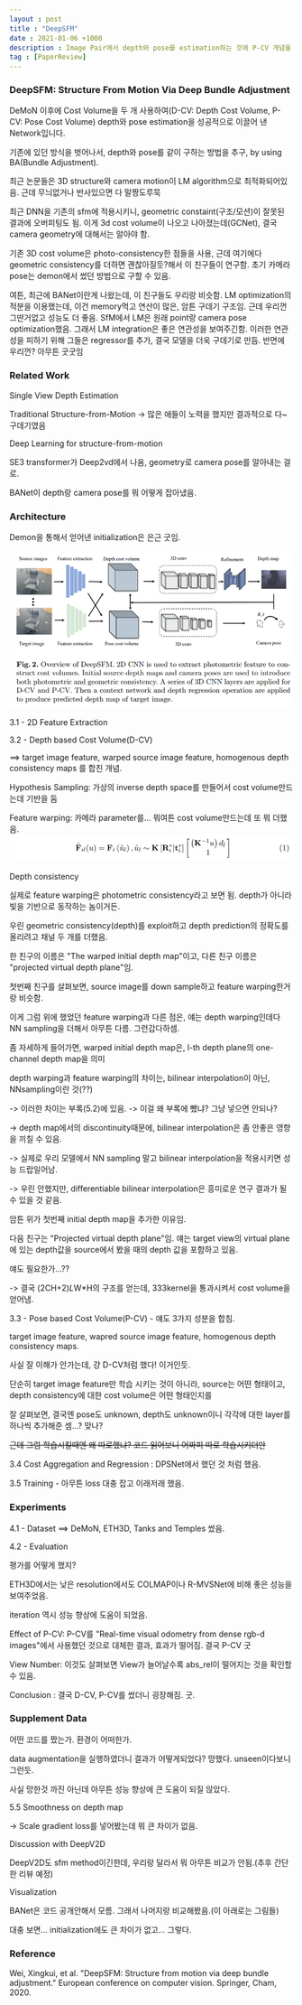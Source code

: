 ```yaml
---
layout : post
title : "DeepSFM"
date : 2021-01-06 +1000
description : Image Pair에서 depth와 pose를 estimation하는 것에 P-CV 개념을 도입하여 성능향상을 이끌어 낸 DeepSFM: Structure From Motion Via Deep Bundle Adjustment 논문의 간단한 리뷰입니다.
tag : [PaperReview]
---
```


### DeepSFM: Structure From Motion Via Deep Bundle Adjustment



 DeMoN 이후에 Cost Volume을 두 개 사용하여(D-CV: Depth Cost Volume, P-CV: Pose Cost Volume) depth와 pose estimation을 성공적으로 이끌어 낸 Network입니다.



기존에 있던 방식을 벗어나서, depth와 pose를 같이 구하는 방법을 추구, by using BA(Bundle Adjustment).



최근 논문들은 3D structure와 camera motion이 LM algorithm으로 최적화되어있음. 근데 무늬없거나 반사있으면 다 말짱도루묵

최근 DNN을 기존의 sfm에 적용시키니, geometric constaint(구조/모션)이 잘못된 결과에 오버피팅도 됨. 이게 3d cost volume이 나오고 나아졌는데(GCNet), 결국 camera geometry에 대해서는 알아야 함.



기존 3D cost volume은 photo-consistency한 점들을 사용, 근데 여기에다 geometric consistency를 더하면 괜찮아질듯?해서 이 친구들이 연구함. 초기 카메라 pose는 demon에서 썼던 방법으로 구할 수 있음.

여튼, 최근에 BANet이란게 나왔는데, 이 친구들도 우리랑 비슷함. LM optimization의 적분을 이용했는데, 이건 memory먹고 연산이 많은, 암튼 구데기 구조임. 근데 우리껀 그딴거없고 성능도 더 좋음. SfM에서 LM은 원래 point랑 camera pose optimization했음. 그래서 LM integration은 좋은 연관성을 보여주긴함. 이러한 연관성을 피하기 위해 그들은 regressor를 추가, 결국 모델을 더욱 구데기로 만듬. 반면에 우리껀? 아무튼 굿굿임



### Related Work

Single View Depth Estimation

Traditional Structure-from-Motion -> 많은 애들이 노력을 했지만 결과적으로 다~ 구데기였음

Deep Learning for structure-from-motion

SE3 transformer가 Deep2vd에서 나옴, geometry로 camera pose를 알아내는 걸로.

BANet이 depth랑 camera pose를 뭐 어떻게 잡아냈음.



### Architecture
Demon을 통해서 얻어낸 initialization은 은근 굿임.

![img1](https://raw.githubusercontent.com/ReaperMaKNaE/reapermaknae.github.io/main/assets/img/20210107-8.png)

3.1 - 2D Feature Extraction

3.2 - Depth based Cost Volume(D-CV)

==> target image feature, warped source image feature, homogenous depth consistency maps 를 합친 개념.

Hypothesis Sampling: 가상의 inverse depth space를 만들어서 cost volume만드는데 기반을 둠

Feature warping: 카메라 parameter를... 뭐여튼 cost volume만드는데 또 뭐 더했음.
![img2](https://raw.githubusercontent.com/ReaperMaKNaE/reapermaknae.github.io/main/assets/img/20210107-9.png)

Depth consistency

실제로 feature warping은 photometric consistency라고 보면 됨. depth가 아니라 빛을 기반으로 동작하는 놈이거든.

우린 geometric consistency(depth)를 exploit하고 depth prediction의 정확도를 올리려고 채널 두 개를 더했음.

한 친구의 이름은 "The warped initial depth map"이고, 다른 친구 이름은 "projected virtual depth plane"임.

첫번째 친구를 살펴보면, source image를 down sample하고 feature warping한거랑 비슷함.

이게 그럼 위에 했었던 feature warping과 다른 점은, 얘는 depth warping인데다 NN sampling을 더해서 아무튼 다름. 그런갑다하셈.

좀 자세하게 들어가면, warped initial depth map은, l-th depth plane의 one-channel depth map을 의미

depth warping과 feature warping의 차이는, bilinear interpolation이 아닌, NNsampling이란 것(??)

-> 이러한 차이는 부록(5.2)에 있음. -> 이걸 왜 부록에 뺐냐? 그냥 넣으면 안되나?

-> depth map에서의 discontinuity때문에, bilinear interpolation은 좀 안좋은 영향을 끼칠 수 있음.

-> 실제로 우리 모델에서 NN sampling 말고 bilinear interpolation을 적용시키면 성능 드랍일어남.

-> 우린 안했지만, differentiable bilinear interpolation은 흥미로운 연구 결과가 될 수 있을 것 같음.

암튼 위가 첫번째 initial depth map을 추가한 이유임.

다음 친구는 "Projected virtual depth plane"임. 얘는 target view의 virtual plane에 있는 depth값을 source에서 봤을 때의 depth 값을 포함하고 있음.

얘도 필요한가...??

-> 결국 (2CH+2)*L*W*H의 구조를 얻는데, 333kernel을 통과시켜서 cost volume을 얻어냄.

3.3 - Pose based Cost Volume(P-CV) - 얘도 3가지 성분을 합침.

target image feature, wapred source image feature, homogenous depth consistency maps.

사실 잘 이해가 안가는데, 걍 D-CV처럼 했다! 이거인듯. 

단순히 target image feature만 학습 시키는 것이 아니라, source는 어떤 형태이고, depth consistency에 대한 cost volume은 어떤 형태인지를

잘 살펴보면, 결국엔 pose도 unknown, depth도 unknown이니 각각에 대한 layer를 하나씩 추가해준 셈...? 맞나?

~~근데 그럼 학습시킬때엔 왜 따로했냐? 코드 읽어보니 어짜피 따로 학습시키더만~~

3.4 Cost Aggregation and Regression : DPSNet에서 했던 것 처럼 했음.

3.5 Training - 아무튼 loss 대충 잡고 이래저래 했음.



### Experiments
4.1 - Dataset ==> DeMoN, ETH3D, Tanks and Temples 썼음.

4.2 - Evaluation

평가를 어떻게 했지?

ETH3D에서는 낮은 resolution에서도 COLMAP이나 R-MVSNet에 비해 좋은 성능을 보여주었음.

iteration 역시 성능 향상에 도움이 되었음.

Effect of P-CV: P-CV를 "Real-time visual odometry from dense rgb-d images"에서 사용했던 것으로 대체한 결과, 효과가 떨어짐. 결국 P-CV 굿

View Number: 이것도 살펴보면 View가 늘어날수록 abs_rel이 떨어지는 것을 확인할 수 있음.

Conclusion : 결국 D-CV, P-CV를 썼더니 굉장해짐. 굿.



### Supplement Data

어떤 코드를 짰는가. 환경이 어떠한가.

data augmentation을 실행하였더니 결과가 어떻게되었다? 망했다. unseen이다보니 그런듯.

사실 망한것 까진 아닌데 아무튼 성능 향상에 큰 도움이 되질 않았다.

5.5 Smoothness on depth map

-> Scale gradient loss를 넣어봤는데 뭐 큰 차이가 없음.



Discussion with DeepV2D 

DeepV2D도 sfm method이긴한데, 우리랑 달라서 뭐 아무튼 비교가 안됨.(추후 간단한 리뷰 예정)



Visualization

BANet은 코드 공개안해서 모름. 그래서 나머지랑 비교해봤음.(이 아래로는 그림들)

대충 보면... initialization에도 큰 차이가 없고... 그렇다.

 

### Reference

Wei, Xingkui, et al. "DeepSFM: Structure from motion via deep bundle adjustment." European conference on computer vision. Springer, Cham, 2020.